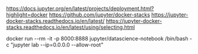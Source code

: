 https://docs.jupyter.org/en/latest/projects/deployment.html?highlight=docker
https://github.com/jupyter/docker-stacks
https://jupyter-docker-stacks.readthedocs.io/en/latest/
https://jupyter-docker-stacks.readthedocs.io/en/latest/using/selecting.html


<!-- docker run --rm -it -p 8000:8888 jupyter/datascience-notebook bash -->

docker run --rm -it -p 8000:8888 jupyter/datascience-notebook /bin/bash -c "jupyter lab --ip=0.0.0.0 --allow-root"
